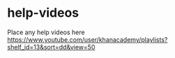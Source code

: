 # help-videos

Place any help videos here
<br>
https://www.youtube.com/user/khanacademy/playlists?shelf_id=13&sort=dd&view=50
</br>
